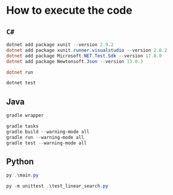 # How to execute the code

## `C#`

```powershell
dotnet add package xunit --version 2.9.2
dotnet add package xunit.runner.visualstudio --version 2.8.2
dotnet add package Microsoft.NET.Test.Sdk --version 17.8.0
dotnet add package Newtonsoft.Json --version 13.0.3

dotnet run

dotnet test
```

## Java

```powershell
gradle wrapper

gradle tasks
gradle build --warning-mode all
gradle run --warning-mode all
gradle test --warning-mode all
```

## Python

```powershell
py .\main.py

py -m unittest .\test_linear_search.py
```
